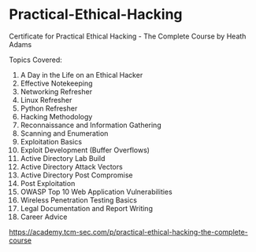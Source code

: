 # Practical-Ethical-Hacking
Certificate for Practical Ethical Hacking - The Complete Course by Heath Adams

Topics Covered:
1. A Day in the Life on an Ethical Hacker
2. Effective Notekeeping
3. Networking Refresher
4. Linux Refresher
5. Python Refresher
6. Hacking Methodology
7. Reconnaissance and Information Gathering
8. Scanning and Enumeration
9. Exploitation Basics
10. Exploit Development (Buffer Overflows)
11. Active Directory Lab Build
12. Active Directory Attack Vectors
13. Active Directory Post Compromise
14. Post Exploitation
15. OWASP Top 10 Web Application Vulnerabilities
16. Wireless Penetration Testing Basics
17. Legal Documentation and Report Writing
18. Career Advice

https://academy.tcm-sec.com/p/practical-ethical-hacking-the-complete-course
